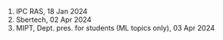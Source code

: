 1) IPC RAS, 18 Jan 2024
2) Sbertech, 02 Apr 2024
3) MIPT, Dept. pres. for students (ML topics only), 03 Apr 2024
